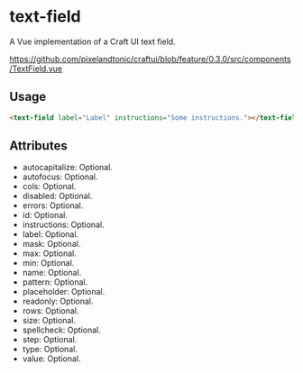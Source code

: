 # text-field

A Vue implementation of a Craft UI text field.

https://github.com/pixelandtonic/craftui/blob/feature/0.3.0/src/components/TextField.vue

## Usage

```html
<text-field label="Label" instructions="Some instructions."></text-field>
```

## Attributes

- autocapitalize: Optional.
- autofocus: Optional.
- cols: Optional.
- disabled: Optional.
- errors: Optional.
- id: Optional.
- instructions: Optional.
- label: Optional.
- mask: Optional.
- max: Optional.
- min: Optional.
- name: Optional.
- pattern: Optional.
- placeholder: Optional.
- readonly: Optional.
- rows: Optional.
- size: Optional.
- spellcheck: Optional.
- step: Optional.
- type: Optional.
- value: Optional.
